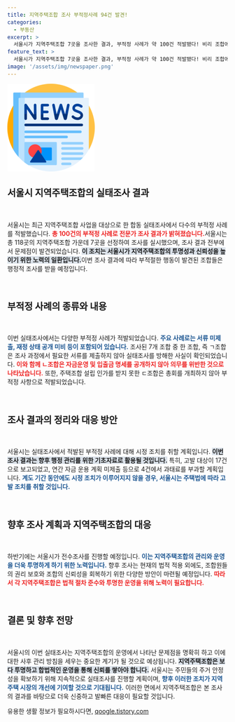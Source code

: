 ```yaml
---
title: 지역주택조합 조사 부적정사례 94건 발견!
categories:
  - 부동산
excerpt: >
  서울시가 지역주택조합 7곳을 조사한 결과, 부적정 사례가 약 100건 적발됐다! 비리 조합에 대한 행정지도 조치가 이뤄지며, 하반기 전수조사도 예정. 불법이 드러나는 서울의 주택조합 실태, 과연 어떤 변화를 가져올까? 클릭하여 자세히 알아보세요!
feature_text: >
  서울시가 지역주택조합 7곳을 조사한 결과, 부적정 사례가 약 100건 적발됐다! 비리 조합에 대한 행정지도 조치가 이뤄지며, 하반기 전수조사도 예정. 불법이 드러나는 서울의 주택조합 실태, 과연 어떤 변화를 가져올까? 클릭하여 자세히 알아보세요!
image: '/assets/img/newspaper.png'
---
```


<p><img src="/assets/img/newspaper.png" alt="kimp 속보" /></p>

<h2 data-ke-size="size26">서울시 지역주택조합의 실태조사 결과</h2>

<p data-ke-size="size16">&nbsp;</p>

<p>서울시는 최근 지역주택조합 사업을 대상으로 한 합동 실태조사에서 다수의 부적정 사례를 적발했습니다. <b><span style="color: #ee2323;">총 100건의 부적정 사례로 전문가 조사 결과가 밝혀졌습니다.</span></b>서울시는 총 118곳의 지역주택조합 가운데 7곳을 선정하여 조사를 실시했으며, 조사 결과 전부에서 문제점이 발견되었습니다. <b><span style="background-color: #21538527;">이 조치는 서울시가 지역주택조합의 투명성과 신뢰성을 높이기 위한 노력의 일환입니다.</span></b>이번 조사 결과에 따라 부적절한 행동이 발견된 조합들은 행정적 조사를 받을 예정입니다.</p>

<p data-ke-size="size16">&nbsp;</p>

<h2 data-ke-size="size26">부적정 사례의 종류와 내용</h2>

<p data-ke-size="size16">&nbsp;</p>

<p>이번 실태조사에서는 다양한 부적정 사례가 적발되었습니다. <b><span style="color: #1a5490;">주요 사례로는 서류 미제출, 재정 상태 공개 미비 등이 포함되어 있습니다.</span></b> 조사된 7개 조합 중 한 조합, 즉 ㄱ조합은 조사 과정에서 필요한 서류를 제출하지 않아 실태조사를 방해한 사실이 확인되었습니다. <b><span style="color: #ee2323;">이와 함께 ㄴ조합은 자금운영 및 입출금 명세를 공개하지 않아 의무를 위반한 것으로 나타났습니다.</span></b> 또한, 주택조합 설립 인가를 받지 못한 ㄷ조합은 총회를 개최하지 않아 부적정 사항으로 적발되었습니다.</p>

<p data-ke-size="size16">&nbsp;</p>

<h2 data-ke-size="size26">조사 결과의 정리와 대응 방안</h2>

<p data-ke-size="size16">&nbsp;</p>

<p>서울시는 실태조사에서 적발된 부적정 사례에 대해 시정 조치를 취할 계획입니다. <b><span style="background-color: #21538527;">이번 조사 결과는 향후 행정 관리를 위한 기초자료로 활용될 것입니다.</span></b> 특히, 고발 대상이 17건으로 보고되었고, 연간 자금 운용 계획 미제출 등으로 4건에서 과태료를 부과할 계획입니다. <b><span style="color: #1a5490;">계도 기간 동안에도 시정 조치가 이루어지지 않을 경우, 서울시는 주택법에 따라 고발 조치를 취할 것입니다.</span></b></p>

<p data-ke-size="size16">&nbsp;</p>

<h2 data-ke-size="size26">향후 조사 계획과 지역주택조합의 대응</h2>

<p data-ke-size="size16">&nbsp;</p>

<p>하반기에는 서울시가 전수조사를 진행할 예정입니다. <b><span style="color: #1a5490;">이는 지역주택조합의 관리와 운영을 더욱 투명하게 하기 위한 노력입니다.</span></b> 향후 조사는 현재의 법적 적용 외에도, 조합원들의 권리 보호와 조합의 신뢰성을 회복하기 위한 다양한 방안이 마련될 예정입니다. <b><span style="color: #ee2323;">따라서 각 지역주택조합은 법적 절차 준수와 투명한 운영을 위해 노력이 필요합니다.</span></b></p>

<p data-ke-size="size16">&nbsp;</p>

<h2 data-ke-size="size26">결론 및 향후 전망</h2>

<p data-ke-size="size16">&nbsp;</p>

<p>서울시의 이번 실태조사는 지역주택조합의 운영에서 나타난 문제점을 명확히 하고 이에 대한 사후 관리 방침을 세우는 중요한 계기가 될 것으로 예상됩니다. <b><span style="background-color: #21538527;">지역주택조합은 보다 투명하고 합법적인 운영을 통해 신뢰를 쌓아야 합니다.</span></b> 서울시는 주민들의 주거 안정성을 확보하기 위해 지속적으로 실태조사를 진행할 계획이며, <b><span style="color: #1a5490;">향후 이러한 조치가 지역주택 시장의 개선에 기여할 것으로 기대됩니다.</span></b> 이러한 면에서 지역주택조합은 본 조사의 결과를 바탕으로 더욱 신중하고 발빠른 대응이 필요할 것입니다.</p>
유용한 생활 정보가 필요하시다면, <a href="https://qoogle.tistory.com" rel="dofollow">qoogle.tistory.com</a>


